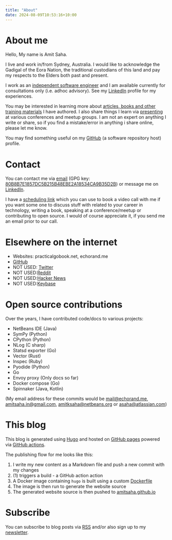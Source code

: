 ```yaml
---
title: "About"
date: 2024-08-09T10:53:16+10:00
---
```


# About me

Hello, My name is Amit Saha. 

I live and work in/from Sydney, Australia. I would like to acknowledge the Gadigal of the Eora Nation, the traditional
custodians of this land and pay my respects to the Elders both past and present.

I work as an [independent software engineer](https://echorand.com/) and I am available currently for
consultations only (i.e. adhoc advisory). See my [LinkedIn](https://au.linkedin.com/in/echorand) profile for my experiences.

You may be interested in learning more about [articles, books and other training materials](../writings-trainings/)
I have authored. I also share things I learn via [presenting](../talks/) at various conferences and meetup groups.
I am not an expert on anything I write or share, so if you find a mistake/error in anything i share online,
please let me know.

You may find something useful on my [GitHub](https://github.com/amitsaha) (a software repository host)
profile.

# Contact

You can contact me via [email](mailto:mail@echorand.me) (GPG key: [80B8B7E1857DC5B215B48EBE2A18534CA9B35D2B](https://keys.openpgp.org/search?q=80B8B7E1857DC5B215B48EBE2A18534CA9B35D2B)) or message me on [LinkedIn](https://au.linkedin.com/in/echorand).

I have a [scheduling link](https://calendly.com/echorand/60min?month=2023-11) which you can use to book a video call with me if you want
some one to discuss stuff with related to your career in technology, writing a book, speaking at a conference/meetup or contributing to 
open source. I would of course appreciate it, if you send me an email prior to our call.

# Elsewhere on the internet

- Websites: practicalgobook.net, echorand.me
- [GitHub](https://github.com/amitsaha)
- NOT USED: [Twitter](http://twitter.com/echorand)
- NOT USED:[Reddit](https://www.reddit.com/user/echorand)
- NOT USED:[Hacker News](https://news.ycombinator.com/user?id=echorand)
- NOT USED:[Keybase](https://keybase.io/amitsaha)

# Open source contributions

Over the years, I have contributed code/docs to various projects:

- NetBeans IDE (Java)
- SymPy (Python)
- CPython (Python)
- NLog (C sharp)
- Statsd exporter (Go)
- Vector (Rust)
- Inspec (Ruby)
- Pyodide (Python)
- Go
- Envoy proxy (Only docs so far)
- Docker compose (Go)
- Spinnaker (Java, Kotlin)

(My email address for these commits would be mail@echorand.me, amitsaha.in@gmail.com, amitksaha@netbeans.org or asaha@atlassian.com)

# This blog

This blog is generated using [Hugo](https://gohugo.io) and hosted on 
[GitHub pages](https://github.com/amitsaha/amitsaha.github.io) powered via [GitHub actions](https://github.com/amitsaha/echorand.me/blob/master/.github/workflows/main.yml). 

The publishing flow for me looks like this:

1. I write my new content as a Markdown file and push a new commit with my changes
1. (1) triggers a build - a GitHub action action
1. A Docker image containing `hugo` is built using a custom [Dockerfile](https://github.com/amitsaha/echorand.me/blob/master/Dockerfile)
1. The image is then run to generate the website source
1. The generated website source is then pushed to [amitsaha.github.io](https://github.com/amitsaha/amitsaha.github.io)


# Subscribe

You can subscribe to blog posts via [RSS](https://echorand.me/index.xml) and/or also sign up to my [newsletter](https://buttondown.email/echorand.me).
